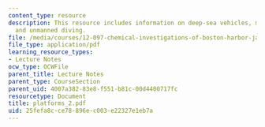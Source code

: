 ```yaml
---
content_type: resource
description: This resource includes information on deep-sea vehicles, manned diving,
  and unmanned diving.
file: /media/courses/12-097-chemical-investigations-of-boston-harbor-january-iap-2006/25fefa8cce78896ec003e22327e1eb7a_platforms_2.pdf
file_type: application/pdf
learning_resource_types:
- Lecture Notes
ocw_type: OCWFile
parent_title: Lecture Notes
parent_type: CourseSection
parent_uid: 4007a382-83e8-f551-b81c-00d4400717fc
resourcetype: Document
title: platforms_2.pdf
uid: 25fefa8c-ce78-896e-c003-e22327e1eb7a
---
```

